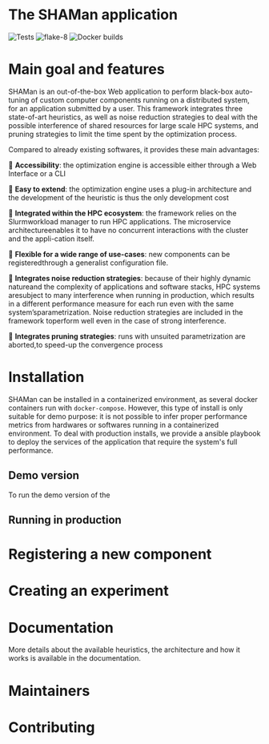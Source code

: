 # The SHAMan application

![Tests](https://github.com/SphRbtHyk/shaman_project/workflows/Unittests/badge.svg)
![flake-8](https://github.com/SphRbtHyk/shaman_project/workflows/Flake8/badge.svg)
![Docker builds](https://github.com/SphRbtHyk/shaman_project/workflows/Docker%20builds/badge.svg)

# Main goal and features

SHAMan is an out-of-the-box Web application to perform black-box auto-tuning of custom computer components running on a distributed system, for an application submitted by a user. This framework integrates three state-of-art heuristics, as well as noise reduction strategies to deal with the possible interference of shared resources for large scale HPC systems, and pruning strategies to limit the time spent by the optimization process.

Compared to already existing softwares, it provides these main advantages:

:rocket: **Accessibility**: the optimization engine is accessible either through a Web Interface or a CLI

:rocket: **Easy to extend**: the optimization engine uses a plug-in architecture and the development of the heuristic is thus the only development cost

:rocket: **Integrated within the HPC ecosystem**: the framework relies on the Slurmworkload manager to run HPC applications. The microservice architectureenables it to have no concurrent interactions with the cluster and the appli-cation itself.

:rocket: **Flexible for a wide range of use-cases**: new components can be registeredthrough a generalist configuration file.

:rocket: **Integrates noise reduction strategies**: because of their highly dynamic natureand the complexity of applications and software stacks, HPC systems aresubject to many interference when running in production, which results in a different performance measure for each run even with the same system’sparametrization. Noise reduction strategies are included in the framework toperform well even in the case of strong interference.

:rocket: **Integrates pruning strategies**: runs with unsuited parametrization are aborted,to speed-up the convergence process

# Installation

SHAMan can be installed in a containerized environment, as several docker containers run with `docker-compose`. However, this type of install is only suitable for demo purpose: it is not possible to infer proper performance metrics from hardwares or softwares running in a containerized environment. To deal with production installs, we provide a ansible playbook to deploy the services of the application that require the system's full performance.

## Demo version
To run the demo version of the 

## Running in production

# Registering a new component

# Creating an experiment

# Documentation

More details about the available heuristics, the architecture and how it works is available in the documentation.

# Maintainers

# Contributing
